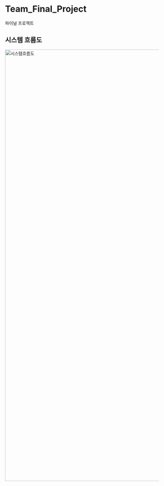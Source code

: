 # Team_Final_Project
파이널 프로젝트


## 

## 시스템 흐름도
<img width="1412" alt="시스템흐름도" src="https://github.com/user-attachments/assets/81db5cf2-9ca9-40a9-9707-84e89e837383">
